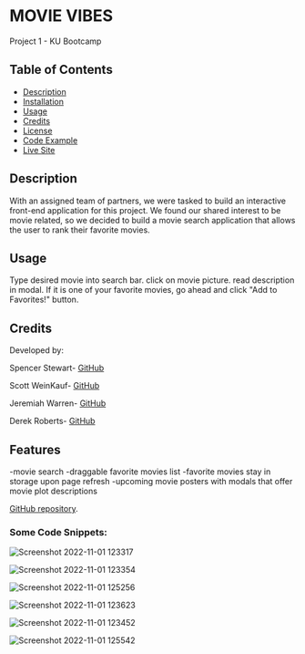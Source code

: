 # MOVIE VIBES
Project 1 - KU Bootcamp
## Table of Contents

- [Description](#description)
- [Installation](#installation)
- [Usage](#usage)
- [Credits](#credits)
- [License](#license)
- [Code Example](#Code-Example)
- [Live Site](#Live-Site)

## Description
With an assigned team of partners, we were tasked to build an interactive front-end application for this project.
We found our shared interest to be movie related, so we decided to build a movie search application that allows the user to rank their favorite movies.

## Usage
Type desired movie into search bar.
click on movie picture.
read description in modal.
If it is one of your favorite movies, go ahead and click "Add to Favorites!" button.

## Credits
Developed by: 

Spencer Stewart- 
[GitHub](https://github.com/SpencerRSMS)

Scott WeinKauf-
[GitHub](https://github.com/sweinkauf)

Jeremiah Warren-
[GitHub](https://github.com/Jwarren619)

Derek Roberts-
[GitHub](https://github.com/deroberts)

## Features

-movie search
-draggable favorite movies list
-favorite movies stay in storage upon page refresh
-upcoming movie posters with modals that offer movie plot descriptions

[GitHub repository](https://github.com/SpencerRSMS/Coding-Quiz).

### Some Code Snippets:

![Screenshot 2022-11-01 123317](https://user-images.githubusercontent.com/112577325/199301689-217f5aaf-c33f-471c-a56c-0c1cb97f74c3.png)

![Screenshot 2022-11-01 123354](https://user-images.githubusercontent.com/112577325/199301671-4dfc6383-476c-4fb7-8b0f-008fd814ff03.png)

![Screenshot 2022-11-01 125256](https://user-images.githubusercontent.com/112577325/199303599-e0514d33-399c-43ad-a8ee-f850f23826ac.png)

![Screenshot 2022-11-01 123623](https://user-images.githubusercontent.com/112577325/199301646-d43123e8-d34f-49fc-bee8-f8af393a3dd3.png)

![Screenshot 2022-11-01 123452](https://user-images.githubusercontent.com/112577325/199301633-b7ffcf2b-7bf6-4675-9eda-8ad146804d2c.png)

![Screenshot 2022-11-01 125542](https://user-images.githubusercontent.com/112577325/199304138-36dee056-7082-4685-9f57-2688b8361450.png)

